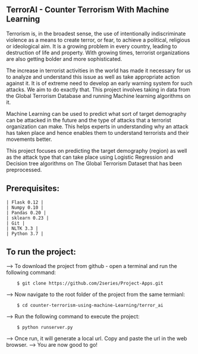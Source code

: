 ## TerrorAI - Counter Terrorism With Machine Learning

Terrorism is, in the broadest sense, the use of intentionally indiscriminate violence as a means
to create terror, or fear, to achieve a political, religious or ideological aim. It is a growing
problem in every country, leading to destruction of life and property. With growing times,
terrorist organizations are also getting bolder and more sophisticated.

The increase in terrorist activities in the world has made it necessary for us to analyze and
understand this issue as well as take appropriate action against it. It is of extreme need to
develop an early warning system for such attacks. We aim to do exactly that. This project
involves taking in data from the Global Terrorism Database and running Machine learning
algorithms on it.

Machine Learning can be used to predict what sort of target demography can be attacked in the
future and the type of attacks that a terrorist organization can make. This helps experts in
understanding why an attack has taken place and hence enables them to understand terrorists
and their movements better.

This project focuses on predicting the target demography (region) as well as the attack type
that can take place using Logistic Regression and Decision tree algorithms on The Global
Terrorism Dataset that has been preprocessed.

## Prerequisites:
    | Flask 0.12 |
    | Numpy 0.10 |
    | Pandas 0.20 |
    | sklearn 0.23 |
    | Git |
    | NLTK 3.3 |
    | Python 3.7 |


## To run the project:

--> To download the project from github - open a terminal and run the following command:
```
    $ git clone https://github.com/2series/Project-Apps.git
```
--> Now navigate to the root folder of the project from the same termianl:
```
    $ cd counter-terrorism-using-machine-Learning/terror_ai
```
--> Run the following command to execute the project:
``` 
    $ python runserver.py
```
--> Once run, it will generate a local url. Copy and paste the url in the web browser.
--> You are now good to go!

